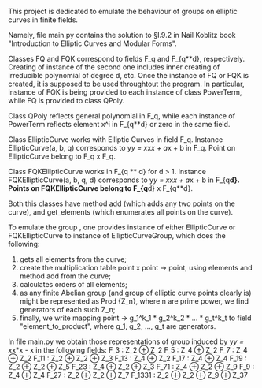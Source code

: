 This project is dedicated to emulate the behaviour 
of groups on elliptic curves in finite fields.

Namely, file main.py contains the solution to §I.9.2
in Nail Koblitz book "Introduction to Elliptic Curves and Modular Forms".

Classes FQ and FQK correspond to fields F_q and F_{q**d}, respectively.
Creating of instance of the second one includes inner creating of irreducible 
polynomial of degree d, etc.
Once the instance of FQ or FQK is created, it is supposed to be used throughtout 
the program. In particular, instance of FQK is being provided to each instance of
class PowerTerm, while FQ is provided to class QPoly.

Class QPoly reflects general polynomial in F_q, while each instance of PowerTerm
reflects element x^i in F_{q**d} or zero in the same field.

Class EllipticCurve works with Elliptic Curves in field F_q.
Instance EllipticCurve(a, b, q) corresponds to y*y = x*x*x + a*x + b in F_q.
Point on EllipticCurve belong to F_q x F_q.

Class FQKEllipticCurve works in F_{q ** d} for d > 1.
Instance FQKEllipticCurve(a, b, q, d) corresponds to y*y = x*x*x + a*x + b in F_{q**d}.
Points on FQKEllipticCurve belong to F_{q**d} x F_{q**d}.

Both this classes have method add (which adds any two points on the curve), and 
get_elements (which enumerates all points on the curve).

To emulate the group , one provides instance of either EllipticCurve or FQKEllipticCurve
to instance of EllipticCurveGroup, which does the following:
1) gets all elements from the curve;
2) create the multiplication table point x point -> point, using elements and method add
from the curve;
3) calculates orders of all elements;
4) as any finite Abelian group (and group of elliptic curve points clearly is) might
be represented as Prod {Z_n}, where n are prime power, we find generators of each 
such Z_n;
5) finally, we write mapping point -> g_1^k_1 * g_2^k_2 * ... * g_t^k_t to field 
"element_to_product", where g_1, g_2, ..., g_t are generators.

In file main.py we obtain those representations of group induced by y*y = x*x*x - x
in the following fields:
F_3    : Z_2 ⊕ Z_2
F_5    : Z_4 ⊕ Z_2
F_7    : Z_4 ⊕ Z_2
F_11   : Z_2 ⊕ Z_2 ⊕ Z_3
F_13   : Z_4 ⊕ Z_2
F_17   : Z_4 ⊕ Z_4
F_19   : Z_2 ⊕ Z_2 ⊕ Z_5
F_23   : Z_4 ⊕ Z_2 ⊕ Z_3
F_71   : Z_4 ⊕ Z_2 ⊕ Z_9
F_9    : Z_4 ⊕ Z_4
F_27   : Z_2 ⊕ Z_2 ⊕ Z_7
F_1331 : Z_2 ⊕ Z_2 ⊕ Z_9 ⊕ Z_37


